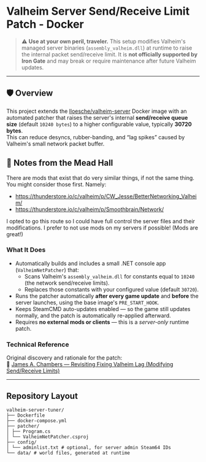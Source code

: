 # Valheim Server Send/Receive Limit Patch - Docker

> ⚠️ **Use at your own peril, traveler.** This setup modifies Valheim's managed server binaries (`assembly_valheim.dll`) at runtime to raise the internal packet send/receive limit. It is **not officially supported by Iron Gate** and may break or require maintenance after future Valheim updates.

---

## 🛡️ Overview

This project extends the [lloesche/valheim-server](https://github.com/lloesche/valheim-server-docker) Docker image with an automated patcher that raises the server's internal **send/receive queue size** (default `10240 bytes`) to a higher configurable value, typically **30720 bytes**.  
This can reduce desyncs, rubber-banding, and “lag spikes” caused by Valheim's small network packet buffer.

## 📜 Notes from the Mead Hall

There are mods that exist that do very similar things, if not the same thing. You might consider those first.
Namely:

- https://thunderstore.io/c/valheim/p/CW_Jesse/BetterNetworking_Valheim/
- https://thunderstore.io/c/valheim/p/Smoothbrain/Network/

I opted to go this route so I could have full control the server files and their modifications. I prefer to not use mods on my servers if possible! (Mods are great!)

### What It Does

- Automatically builds and includes a small .NET console app (`ValheimNetPatcher`) that:
  - Scans Valheim's `assembly_valheim.dll` for constants equal to `10240` (the network send/receive limits).
  - Replaces those constants with your configured value (default `30720`).
- Runs the patcher automatically **after every game update** and **before** the server launches, using the base image's `PRE_START_HOOK`.
- Keeps SteamCMD auto-updates enabled — so the game still updates normally, and the patch is automatically re-applied afterward.
- Requires **no external mods or clients** — this is a _server-only_ runtime patch.

### Technical Reference

Original discovery and rationale for the patch:  
🔗 [James A. Chambers — Revisiting Fixing Valheim Lag (Modifying Send/Receive Limits)](https://jamesachambers.com/revisiting-fixing-valheim-lag-modifying-send-receive-limits/)

---

## Repository Layout

```
valheim-server-tuner/
├── Dockerfile
├── docker-compose.yml
├── patcher/
│ ├── Program.cs
│ └── ValheimNetPatcher.csproj
├── config/
│ └── adminlist.txt # optional, for server admin Steam64 IDs
└── data/ # world files, generated at runtime
```
